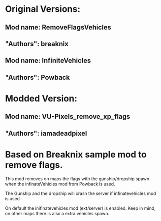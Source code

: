# Original Versions:
## Mod name: RemoveFlagsVehicles
## "Authors": breaknix

## Mod name: InfiniteVehicles
## "Authors": Powback

# Modded Version:
## Mod name: VU-Pixels_remove_xp_flags
## "Authors": iamadeadpixel

# Based on Breaknix sample mod to remove flags.
This mod removes on maps the flags with the gunship/dropship spawn
when the infinateVehicles mod from Powback is used.

The Gunship and the dropship will crash the server if
infinatevehicles mod is used

On default the inifinatevehicles mod (ext/server) is enabled.
Keep in mind, on other maps there is also a extra vehicles spawn.
